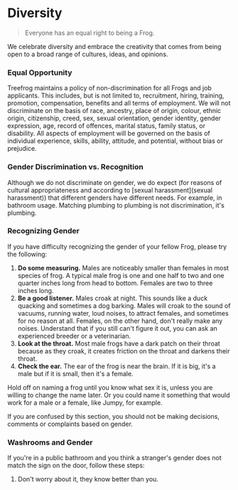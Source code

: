 # Diversity

> Everyone has an equal right to being a Frog.

We celebrate diversity and embrace the creativity that comes from being open to a broad range of cultures, ideas, and opinions.

### Equal Opportunity

Treefrog maintains a policy of non-discrimination for all Frogs and job applicants. This includes, but is not limited to, recruitment, hiring, training, promotion, compensation, benefits and all terms of employment. We will not discriminate on the basis of race, ancestry, place of origin, colour, ethnic origin, citizenship, creed, sex, sexual orientation, gender identity, gender expression, age, record of offences, marital status, family status, or disability. All aspects of employment will be governed on the basis of individual experience, skills, ability, attitude, and potential, without bias or prejudice.

### Gender Discrimination vs. Recognition

Although we do not discriminate on gender, we do expect (for reasons of cultural appropriateness and according to [sexual harassment](sexual harassment)) that different genders have different needs. For example, in bathroom usage. Matching plumbing to plumbing is not discrimination, it's plumbing.

### Recognizing Gender

If you have difficulty recognizing the gender of your fellow Frog, please try the following:

1. **Do some measuring.** Males are noticeably smaller than females in most species of frog. A typical male frog is one and one half to two and one quarter inches long from head to bottom. Females are two to three inches long.
2. **Be a good listener.** Males croak at night. This sounds like a duck quacking and sometimes a dog barking. Males will croak to the sound of vacuums, running water, loud noises, to attract females, and sometimes for no reason at all. Females, on the other hand, don't really make any noises. Understand that if you still can't figure it out, you can ask an experienced breeder or a veterinarian.
3. **Look at the throat.** Most male frogs have a dark patch on their throat because as they croak, it creates friction on the throat and darkens their throat.
4. **Check the ear.** The ear of the frog is near the brain. If it is big, it's a male but if it is small, then it's a female.

Hold off on naming a frog until you know what sex it is, unless you are willing to change the name later. Or you could name it something that would work for a male or a female, like Jumpy, for example.

If you are confused by this section, you should not be making decisions, comments or complaints based on gender.

### Washrooms and Gender

If you're in a public bathroom and you think a stranger's gender does not match the sign on the door, follow these steps:

1. Don't worry about it, they know better than you.


